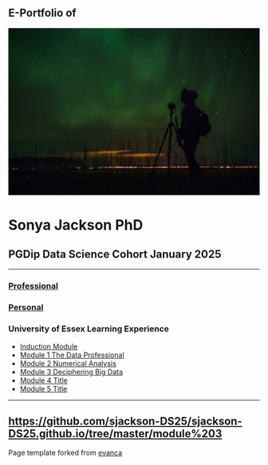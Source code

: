 ## E-Portfolio of   

![](https://github.com/sjackson-DS25/sjackson-DS25.github.io/blob/master/northern%20lights.png?raw=true)

# Sonya Jackson PhD      

## PGDip Data Science Cohort January 2025

---

### [Professional](https://sjackson-DS25.github.io/Professional)

### [Personal](https://github.com/crypto61/eportfolio/blob/master/Personal.md) 


### University of Essex Learning Experience

*   [Induction Module](https://sjackson-ds25.github.io/induction)
*   [Module 1 The Data Professional](http://example.com/)
*   [Module 2 Numerical Analysis](https://sjackson-DS25.github.io/module%202/Landing%20page.html)
*   [Module 3 Deciphering Big Data](https://sjackson-DS25.github.io/DecipheringBigData/Landing%20page.html)
*   [Module 4 Title](https://sjackson-DS25.github.io/module4/Landing%20page.html)
*   [Module 5 Title](http://example.com/)

---
https://github.com/sjackson-DS25/sjackson-DS25.github.io/tree/master/module%203
---

Page template forked from [evanca](https://github.com/evanca/quick-portfolio)
